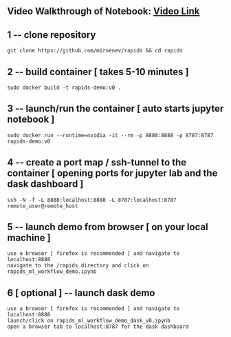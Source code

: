 ## Video Walkthrough of Notebook: [Video Link](https://www.dropbox.com/s/1qkmsnynog45ox8/rapids_walkthrough_4_25.mp4?dl=0)

## 1 -- clone repository

    git clone https://github.com/miroenev/rapids && cd rapids


## 2 -- build container [ takes 5-10 minutes ]

    sudo docker build -t rapids-demo:v0 .


## 3 -- launch/run the container [ auto starts jupyter notebook ]

    sudo docker run --runtime=nvidia -it --rm -p 8888:8888 -p 8787:8787 rapids-demo:v0


## 4 -- create a port map / ssh-tunnel to the container [ opening ports for jupyter lab and the dask dashboard ]
 	
    ssh -N -f -L 8888:localhost:8888 -L 8787:localhost:8787 remote_user@remote_host

## 5 -- launch demo from browser [ on your local machine ]

    use a browser [ firefox is recommended ] and navigate to localhost:8888    
    navigate to the /rapids directory and click on rapids_ml_workflow_demo.ipynb 

## 6 [ optional ] -- launch dask demo

    use a browser [ firefox is recommended ] and navigate to localhost:8888    
    launch/click on rapids_ml_workflow_demo_dask_v0.ipynb 
    open a browser tab to localhost:8787 for the dask dashboard
